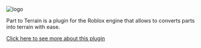 ![logo](https://fastcar48.github.io/extra/images/ptt.png)

Part to Terrain is a plugin for the Roblox engine that allows to converts parts into terrain with ease.

[Click here to see more about this plugin](https://fastcar48.github.io/parttoterrain/)
